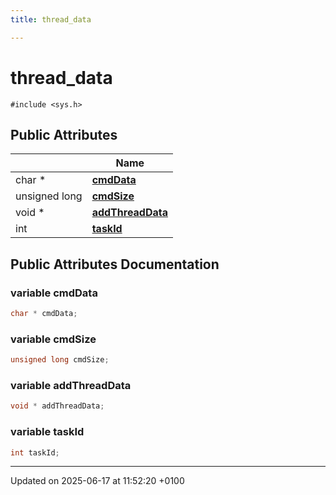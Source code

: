 ```yaml
---
title: thread_data

---
```


# thread_data






`#include <sys.h>`

## Public Attributes

|                | Name           |
| -------------- | -------------- |
| char * | **[cmdData](structthread__data.md#variable-cmddata)**  |
| unsigned long | **[cmdSize](structthread__data.md#variable-cmdsize)**  |
| void * | **[addThreadData](structthread__data.md#variable-addthreaddata)**  |
| int | **[taskId](structthread__data.md#variable-taskid)**  |

## Public Attributes Documentation

### variable cmdData

```cpp
char * cmdData;
```


### variable cmdSize

```cpp
unsigned long cmdSize;
```


### variable addThreadData

```cpp
void * addThreadData;
```


### variable taskId

```cpp
int taskId;
```


-------------------------------

Updated on 2025-06-17 at 11:52:20 +0100
